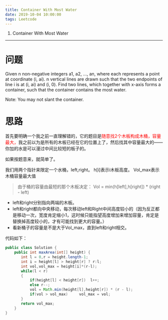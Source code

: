 ```yaml
---
title: Container With Most Water  
date: 2019-10-04 10:00:00
tags: Leetcode
---
```


1. Container With Most Water  

------

# 问题

Given n non-negative integers a1, a2, ..., an, where each represents a point at coordinate (i, ai). n vertical lines are drawn such that the two endpoints of line i is at (i, ai) and (i, 0). Find two lines, which together with x-axis forms a container, such that the container contains the most water.

Note: You may not slant the container. 

# 思路

首先要明确一个我之前一直理解错的，它的题目是<font color=red>随意找2个木板构成木桶，容量最大，</font>我之前以为是所有的木板已经在它的位置上了，然后找其中容量最大的——你加的水是可以漫过中间比较短的板子的。

如果按题意来，就简单了。

我们用两个指针来限定一个水桶，left,right。
h[i]表示i木板高度。
Vol_max表示木桶容量最大值

> 由于桶的容量由最短的那个木板决定：
> Vol = min(h[left],h[right]) * (right - left)

- left和right分别指向两端的木板。
- left和right都向中央移动，每次移动left和Right中间高度较小的（因为反正都是移动一次，宽度肯定缩小1，这时候只能指望高度增加来增加容量，肯定是替换掉高度较小的，才有可能找到更大的容量。）
- 看新桶子的容量是不是大于Vol_max，直到left和right相交。

代码如下：

```java
public class Solution {
    public int maxArea(int[] height) {
       int l = 0,r = height.length-1;
       int i = height[l] > height[r] ? r:l;
       int vol,vol_max = height[i]*(r-l);
       while(l < r)
       {
           if(height[l] < height[r])  l++;
           else r--;
           vol = Math.min(height[l],height[r]) * (r - l);
           if(vol > vol_max)     vol_max = vol;
       }
       return vol_max;
    }
}

```

